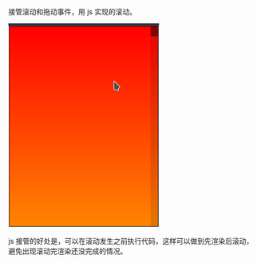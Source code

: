 接管滚动和拖动事件，用 js 实现的滚动。

![demo](doc/vscroll.gif)

js 接管的好处是，可以在滚动发生之前执行代码，这样可以做到先渲染后滚动，避免出现滚动完渲染还没完成的情况。
